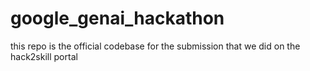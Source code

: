 # google_genai_hackathon
this repo is the official codebase for the submission that we did on the hack2skill portal
